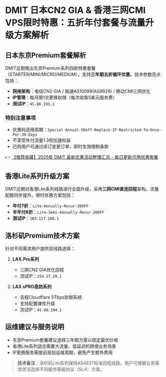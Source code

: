 # DMIT 日本CN2 GIA & 香港三网CMI VPS限时特惠：五折年付套餐与流量升级方案解析

## 日本东京Premium套餐解析
DMIT近期推出东京Premium系列四款特惠套餐（STARTER/MINI/MICRO/MEDIUM），支持**三年期五折循环优惠**。技术参数亮点包括：
- **网络架构**：电信CN2 GIA / 联通AS10099(AS9929) / 移动CMI三网优化
- **IP管理**：每月限1次更换权限（每次收取5美元服务费）
- **测试IP**：`45.88.193.1`

### 特别注意事项
- 优惠码适用周期：`Special-Annual-50off-Replace-IP-Restricted-To-Once-Per-30-Days`
- 不享受年付流量1.3倍加速权益
- 已购用户可通过续订变更订单，即时生效限制条款

👉 [【推荐收藏】2025年 DMIT 最新优惠活动整理汇总 - 每日更新可用优惠套餐](https://bit.ly/dmit_coupon)

## 香港Lite系列升级方案
DMIT近期对香港Lite系列线路进行全面升级，采用**三网CMI直连回程**架构，流量配额同步提升。限时优惠方案包括：
- **年付7折**：`Lite-Annually-Recur-30OFF`
- **半年付8折**：`Lite-Semi-Annually-Recur-20OFF`
- **测试IP**：`103.117.100.1`

## 洛杉矶Premium技术方案
针对不同需求用户提供双线路选择：
1. **LAX.Pro系列** 
   - 三网CN2 GIA优化回程
   - 测试IP：`154.17.29.1`

2. **LAX sPRO高防系列** 
   - 去程Cloudflare 5Tbps防御系统
   - 支持配置弹性升级
   - 测试IP：`45.88.194.1`

## 运维建议与服务说明
- 东京Premium套餐建议选择三年期方案以锁定最优价格
- 香港Lite系列适合需要大流量、低延迟的跨境业务场景
- IP更换服务需提前规划运维周期，避免产生额外费用

> **技术备注**：洛杉矶Lite系列保持AS4837标准回程线路，用户可根据业务需求灵活选择不同服务等级协议（SLA）方案。